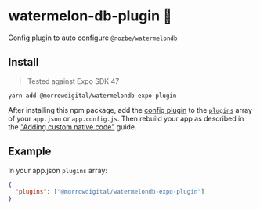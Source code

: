 # watermelon-db-plugin 🍉
Config plugin to auto configure `@nozbe/watermelondb`

## Install

> Tested against Expo SDK 47

```
yarn add @morrowdigital/watermelondb-expo-plugin
```

After installing this npm package, add the [config plugin](https://docs.expo.io/guides/config-plugins/) to the [`plugins`](https://docs.expo.io/versions/latest/config/app/#plugins) array of your `app.json` or `app.config.js`. Then rebuild your app as described in the ["Adding custom native code"](https://docs.expo.io/workflow/customizing/) guide.

## Example

In your app.json `plugins` array:

```json
{
  "plugins": ["@morrowdigital/watermelondb-expo-plugin"]
}
```
